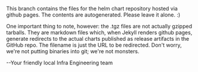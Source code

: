 This branch contains the files for the helm chart repository hosted via
github pages. The contents are autogenerated. Please leave it alone. :)

One important thing to note, however: the .tgz files are not actually gzipped
tarballs.  They are markdown files which, when Jekyll renders github pages,
generate redirects to the actual charts published as release artifacts in the
GitHub repo.  The filename is just the URL to be redirected.  Don't worry, we're
not putting binaries into git; we're not monsters.

--Your friendly local Infra Engineering team
